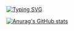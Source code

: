 [![Typing SVG](https://readme-typing-svg.demolab.com?font=Fira+Code&pause=1000&color=07F7BC&width=435&lines=%E8%80%90%E5%BF%83%E6%98%AF%E7%94%9F%E6%B4%BB%E7%9A%84%E5%85%B3%E9%94%AE)](https://git.io/typing-svg)

[![Anurag's GitHub stats](https://github-readme-stats.vercel.app/api?username=HOWILLMAKEIT)](https://github.com/anuraghazra/github-readme-stats)



